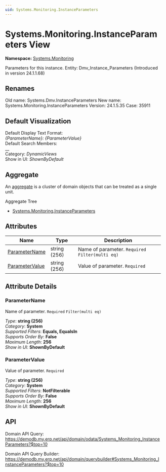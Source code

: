 ```yaml
---
uid: Systems.Monitoring.InstanceParameters
---
```

# Systems.Monitoring.InstanceParameters View

**Namespace:** [Systems.Monitoring](Systems.Monitoring.md)  

Parameters for this instance. Entity: Dmv_Instance_Parameters (Introduced in version 24.1.1.68)

## Renames

Old name: Systems.Dmv.InstanceParameters 
New name: Systems.Monitoring.InstanceParameters 
Version: 24.1.5.35 
Case: 35911 



## Default Visualization
Default Display Text Format:  
_{ParameterName}: {ParameterValue}_  
Default Search Members:  
__  
Category:  _DynamicViews_  
Show in UI:  _ShownByDefault_  

## Aggregate
An [aggregate](https://docs.erp.net/tech/advanced/concepts/aggregates.html) is a cluster of domain objects that can be treated as a single unit.  

Aggregate Tree  
* [Systems.Monitoring.InstanceParameters](Systems.Monitoring.InstanceParameters.md)  

## Attributes

| Name | Type | Description |
| ---- | ---- | --- |
| [ParameterName](Systems.Monitoring.InstanceParameters.md#parametername) | string (256) | Name of parameter. `Required` `Filter(multi eq)` 
| [ParameterValue](Systems.Monitoring.InstanceParameters.md#parametervalue) | string (256) | Value of parameter. `Required` 


## Attribute Details

### ParameterName

Name of parameter. `Required` `Filter(multi eq)`

_Type_: **string (256)**  
_Category_: **System**  
_Supported Filters_: **Equals, EqualsIn**  
_Supports Order By_: **False**  
_Maximum Length_: **256**  
_Show in UI_: **ShownByDefault**  

### ParameterValue

Value of parameter. `Required`

_Type_: **string (256)**  
_Category_: **System**  
_Supported Filters_: **NotFilterable**  
_Supports Order By_: **False**  
_Maximum Length_: **256**  
_Show in UI_: **ShownByDefault**  


## API

Domain API Query:
<https://demodb.my.erp.net/api/domain/odata/Systems_Monitoring_InstanceParameters?$top=10>

Domain API Query Builder:
<https://demodb.my.erp.net/api/domain/querybuilder#Systems_Monitoring_InstanceParameters?$top=10>

